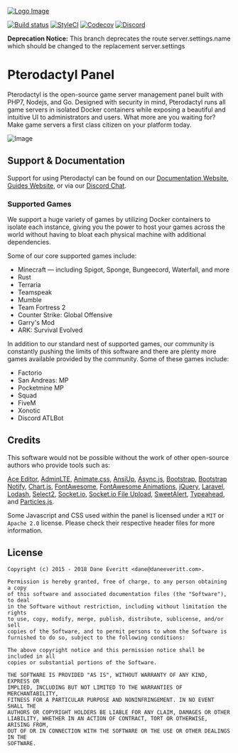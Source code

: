 [![Logo Image](https://cdn.pterodactyl.io/logos/Banner%20Logo%20Black@2x.png)](https://pterodactyl.io)

[![Build status](https://img.shields.io/travis/pterodactyl/panel/develop.svg?style=flat-square)](https://travis-ci.org/pterodactyl/panel)
[![StyleCI](https://styleci.io/repos/47508644/shield?branch=develop)](https://styleci.io/repos/47508644)
[![Codecov](https://img.shields.io/codecov/c/github/pterodactyl/panel/develop.svg?style=flat-square)](https://codecov.io/gh/Pterodactyl/Panel)
[![Discord](https://img.shields.io/discord/122900397965705216.svg?style=flat-square&label=Discord)](https://pterodactyl.io/discord)

**Deprecation Notice:** This branch deprecates the route server.settings.name which should be changed to the replacement server.settings
# Pterodactyl Panel

Pterodactyl is the open-source game server management panel built with PHP7, Nodejs, and Go. Designed with security in mind, Pterodactyl runs all game servers in isolated Docker containers while exposing a beautiful and intuitive UI to administrators and users.
What more are you waiting for? Make game servers a first class citizen on your platform today.

![Image](https://cdn.pterodactyl.io/site-assets/mockup-macbook-grey.png)

## Support & Documentation
Support for using Pterodactyl can be found on our [Documentation Website](https://pterodactyl.io/project/introduction.html), [Guides Website](https://guides.pterodactyl.io), or via our [Discord Chat](https://discord.gg/QRDZvVm).

### Supported Games
We support a huge variety of games by utilizing Docker containers to isolate each instance, giving you the power to host your games across the world without having to bloat each physical machine with additional dependencies.

Some of our core supported games include:

* Minecraft — including Spigot, Sponge, Bungeecord, Waterfall, and more
* Rust
* Terraria
* Teamspeak
* Mumble
* Team Fortress 2
* Counter Strike: Global Offensive
* Garry's Mod
* ARK: Survival Evolved

In addition to our standard nest of supported games, our community is constantly pushing the limits of this software and there are plenty more games available provided by the community. Some of these games include:

* Factorio
* San Andreas: MP
* Pocketmine MP
* Squad
* FiveM
* Xonotic
* Discord ATLBot

## Credits
This software would not be possible without the work of other open-source authors who provide tools such as:

[Ace Editor](https://ace.c9.io), [AdminLTE](https://almsaeedstudio.com), [Animate.css](http://daneden.github.io/animate.css/), [AnsiUp](https://github.com/drudru/ansi_up), [Async.js](https://github.com/caolan/async), 
[Bootstrap](http://getbootstrap.com), [Bootstrap Notify](http://bootstrap-notify.remabledesigns.com), [Chart.js](http://www.chartjs.org), [FontAwesome](http://fontawesome.io),
[FontAwesome Animations](https://github.com/l-lin/font-awesome-animation), [jQuery](http://jquery.com), [Laravel](https://laravel.com), [Lodash](https://lodash.com),
[Select2](https://select2.github.io), [Socket.io](http://socket.io), [Socket.io File Upload](https://github.com/vote539/socketio-file-upload), [SweetAlert](http://t4t5.github.io/sweetalert),
[Typeahead](https://github.com/bassjobsen/Bootstrap-3-Typeahead), and [Particles.js](http://vincentgarreau.com/particles.js).

Some Javascript and CSS used within the panel is licensed under a `MIT` or `Apache 2.0` license. Please check their respective header files for more information.

## License
```
Copyright (c) 2015 - 2018 Dane Everitt <dane@daneeveritt.com>.

Permission is hereby granted, free of charge, to any person obtaining a copy
of this software and associated documentation files (the "Software"), to deal
in the Software without restriction, including without limitation the rights
to use, copy, modify, merge, publish, distribute, sublicense, and/or sell
copies of the Software, and to permit persons to whom the Software is
furnished to do so, subject to the following conditions:

The above copyright notice and this permission notice shall be included in all
copies or substantial portions of the Software.

THE SOFTWARE IS PROVIDED "AS IS", WITHOUT WARRANTY OF ANY KIND, EXPRESS OR
IMPLIED, INCLUDING BUT NOT LIMITED TO THE WARRANTIES OF MERCHANTABILITY,
FITNESS FOR A PARTICULAR PURPOSE AND NONINFRINGEMENT. IN NO EVENT SHALL THE
AUTHORS OR COPYRIGHT HOLDERS BE LIABLE FOR ANY CLAIM, DAMAGES OR OTHER
LIABILITY, WHETHER IN AN ACTION OF CONTRACT, TORT OR OTHERWISE, ARISING FROM,
OUT OF OR IN CONNECTION WITH THE SOFTWARE OR THE USE OR OTHER DEALINGS IN THE
SOFTWARE.
```

